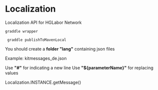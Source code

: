 # Localization
 Localization API for HGLabor Network
 
`graddle wrapper`

` graddle publishToMavenLocal`
 
 You should create a **folder "lang"** containing json files
 
 Example: kitmessages_de.json
 
 Use **"#"** for indicating a new line
 Use **"${parameterName}"** for replacing values
 
 Localization.INSTANCE.getMessage()
